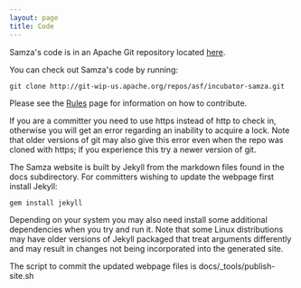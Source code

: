 ```yaml
---
layout: page
title: Code
---
```

<!--
   Licensed to the Apache Software Foundation (ASF) under one or more
   contributor license agreements.  See the NOTICE file distributed with
   this work for additional information regarding copyright ownership.
   The ASF licenses this file to You under the Apache License, Version 2.0
   (the "License"); you may not use this file except in compliance with
   the License.  You may obtain a copy of the License at

       http://www.apache.org/licenses/LICENSE-2.0

   Unless required by applicable law or agreed to in writing, software
   distributed under the License is distributed on an "AS IS" BASIS,
   WITHOUT WARRANTIES OR CONDITIONS OF ANY KIND, either express or implied.
   See the License for the specific language governing permissions and
   limitations under the License.
-->

Samza's code is in an Apache Git repository located [here](https://git-wip-us.apache.org/repos/asf?p=incubator-samza.git;a=tree).

You can check out Samza's code by running:

```
git clone http://git-wip-us.apache.org/repos/asf/incubator-samza.git
```

Please see the [Rules](rules.html) page for information on how to contribute.

If you are a committer you need to use https instead of http to check in, otherwise you will get an error regarding an inability to acquire a lock. Note that older versions of git may also give this error even when the repo was cloned with https; if you experience this try a newer version of git.

The Samza website is built by Jekyll from the markdown files found in the docs subdirectory. For committers wishing to update the webpage first install Jekyll:

```
gem install jekyll
```

Depending on your system you may also need install some additional dependencies when you try and run it. Note that some Linux distributions may have older versions of Jekyll packaged that treat arguments differently and may result in changes not being incorporated into the generated site.

The script to commit the updated webpage files is docs/_tools/publish-site.sh
